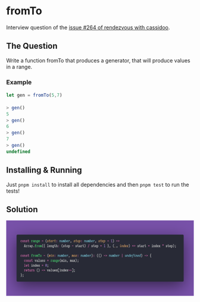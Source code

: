 # fromTo

Interview question of the [issue #264 of rendezvous with cassidoo](https://buttondown.email/cassidoo/archive/if-everything-was-perfect-you-would-never-learn/).

## The Question

Write a function fromTo that produces a generator, that will produce values in a range.

### Example

```js
let gen = fromTo(5,7)

> gen()
5
> gen()
6
> gen()
7
> gen()
undefined
```

## Installing & Running

Just `pnpm install` to install all dependencies and then `pnpm test` to run the tests!

## Solution

![Code Polaroid](./code.png)
